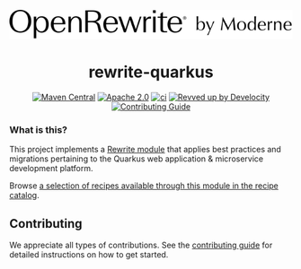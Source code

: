 <p align="center">
  <a href="https://docs.openrewrite.org">
    <picture>
      <source media="(prefers-color-scheme: dark)" srcset="https://github.com/openrewrite/rewrite/raw/main/doc/logo-oss-dark.svg">
      <source media="(prefers-color-scheme: light)" srcset="https://github.com/openrewrite/rewrite/raw/main/doc/logo-oss-light.svg">
      <img alt="OpenRewrite Logo" src="https://github.com/openrewrite/rewrite/raw/main/doc/logo-oss-light.svg" width='600px'>
    </picture>
  </a>
</p>

<div align="center">
  <h1>rewrite-quarkus</h1>
</div>

<div align="center">

<!-- Keep the gap above this line, otherwise they won't render correctly! -->
[![Maven Central](https://img.shields.io/maven-central/v/org.openrewrite.recipe/rewrite-quarkus.svg)](https://mvnrepository.com/artifact/org.openrewrite.recipe/rewrite-quarkus)
[![Apache 2.0](https://img.shields.io/github/license/openrewrite/rewrite-quarkus.svg)](https://www.apache.org/licenses/LICENSE-2.0)
[![ci](https://github.com/openrewrite/rewrite-quarkus/actions/workflows/ci.yml/badge.svg)](https://github.com/openrewrite/rewrite-quarkus/actions/workflows/ci.yml)
[![Revved up by Develocity](https://img.shields.io/badge/Revved%20up%20by-Develocity-06A0CE?logo=Gradle&labelColor=02303A)](https://ge.openrewrite.org/scans)
[![Contributing Guide](https://img.shields.io/badge/Contributing-Guide-informational)](https://github.com/openrewrite/.github/blob/main/CONTRIBUTING.md)
</div>

### What is this?

This project implements a [Rewrite module](https://github.com/openrewrite/rewrite) that applies best practices and migrations pertaining to the Quarkus web application &amp; microservice development platform.

Browse [a selection of recipes available through this module in the recipe catalog](https://docs.openrewrite.org/recipes/quarkus).

## Contributing

We appreciate all types of contributions. See the [contributing guide](https://github.com/openrewrite/.github/blob/main/CONTRIBUTING.md) for detailed instructions on how to get started.
